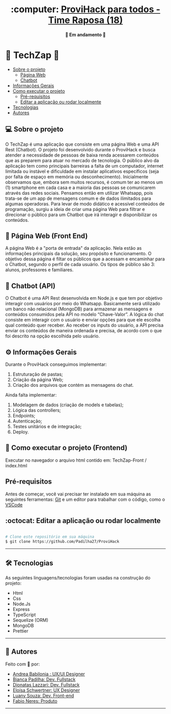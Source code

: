 <h1 align="center">
     :computer: <a href="#" alt="ProviHack"> ProviHack para todos - Time Raposa (18) </a>
</h1>

<h4 align="center">
	🚧  Em andamento 🚧
</h4>

:robot: TechZap 🚀
=================
<!--ts-->
   * [Sobre o projeto](#-sobre-o-projeto)
      * [Página Web](#página-web)
      * [Chatbot](#chatbot)
   * [Informações Gerais](#-informações-gerais)
   * [Como executar o projeto](#como-executar-o-projeto)
     * [Pré-requisitos](#pré-requisitos)
     * [Editar a aplicação ou rodar localmente](#editar-a-aplicação-ou-rodar-localmente)
   * [Tecnologias](#-tecnologias)
   * [Autores](#-autores)


## 💻 Sobre o projeto

O TechZap é uma aplicação que consiste em uma página Web e uma API Rest (Chatbot).
O projeto foi desenvolvido durante o ProviHack e busca atender a necessidade de pessoas de baixa renda acessarem conteúdos que as preparem para atuar no mercado de tecnologia. O público alvo da aplicação tem como principais barreiras a falta de um computador, internet limitada ou instável e dificuldade em instalar aplicativos específicos (seja por falta de espaço em memória ou desconhecimento). Inicialmente observamos que, embora sem muitos recursos, é comum ter ao menos um (1) smartphone em cada casa e a maioria das pessoas se comunicarem através das redes sociais. Pensamos então em utilizar Whatsapp, pois trata-se de um app de mensagens comum e de dados ilimitados para algumas operadoras. Para levar de modo didático e acessível conteúdos de programação, surgiu a ideia de criar uma página Web para filtrar e direcionar o público para um Chatbot que irá interagir e disponibilizar os conteúdos.


## :dart: Página Web (Front End)

A página Web é a "porta de entrada" da aplicação. Nela estão as informações principais da solução, seu propósito e funcionamento. 
O objetivo dessa página é filtar os públicos que a acessam e encaminhar para o Chatbot, segundo o perfil de cada usuário. Os tipos de público são 3: alunos, professores e familiares.


## :robot: Chatbot (API)

O Chatbot é uma API Rest desenvolvida em Node.js e que tem por objetivo interagir com usuários por meio do Whatsapp.
Basicamente será utilizado um banco não relacional (MongoDB) para armazenar as mensagens e conteúdos consumidos pela API no modelo “Chave-Valor”. 
A lógica do chat consiste em interagir com o usuário e enviar opções para que ele escolha qual conteúdo quer receber. 
Ao receber os inputs do usuário, a API precisa enviar os conteúdos de maneira ordenada e precisa, de acordo com o que foi descrito na opção escolhida pelo usuário.  


## ⚙️ Informações Gerais

Durante o ProviHack conseguimos implementar:
1) Estruturação de pastas;
2) Criação da página Web;
3) Criação dos arquivos que contém as mensagens do chat. 

Ainda falta implementar:
1) Modelagem de dados (criação de models e tabelas);
2) Lógica das controllers;
3) Endpoints;
4) Autenticação;
5) Testes unitários e de integração;
6) Deploy.


## 🚀 Como executar o projeto (Frontend) 

Executar no navegador o arquivo html contido em:  TechZap-Front / index.html


## Pré-requisitos

Antes de começar, você vai precisar ter instalado em sua máquina as seguintes ferramentas:
[Git](https://git-scm.com) e um editor para trabalhar com o código, como o [VSCode](https://code.visualstudio.com/)


## :octocat:  Editar a aplicação ou rodar localmente

```bash

# Clone este repositório em sua máquina  
$ git clone https://github.com/Padilha27/ProviHack

```
---

## 🛠 Tecnologias

As seguintes linguagens/tecnologias foram usadas na construção do projeto:

* Html
* Css
* Node.Js
* Express 
* TypeScript 
* Sequelize (ORM) 
* MongoDB
* Prettier

---

## 🦸 Autores

Feito com 💜 por:
* [Andrea Babilonia : UX/UI Designer](https://www.linkedin.com/in/babiloniandrea/)
* [Bianca Padilha: Dev. Fullstack](https://www.linkedin.com/in/poesia-e-vida-23123620a/)
* [Dionatas Lazzari: Dev. Fullstack](https://www.linkedin.com/in/dionatas-lazzari-dev/)
* [Eloísa Schwertner: UX Designer](https://www.linkedin.com/in/eloisa-schwertner/)
* [Luany Souza: Dev. Front-end](https://www.linkedin.com/in/luanyss/)
* [Fabio Neres: Produto](https://www.linkedin.com/in/f%C3%A1bioneres/)

---
